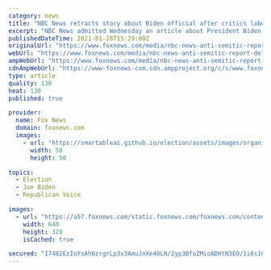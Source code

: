```yaml
---
category: news
title: "NBC News retracts story about Biden official after critics label it anti-Semitic"
excerpt: "NBC News admitted Wednesday an article about President Biden’s senior director for cyber policy donating to a pro-Israel lobbying group \"fell short\" of the Peacock Network's reporting standards after it was widely criticized and accused of having anti-Semitic implications."
publishedDateTime: 2021-01-28T15:29:00Z
originalUrl: "https://www.foxnews.com/media/nbc-news-anti-semitic-report-deleted-biden-official-aipac"
webUrl: "https://www.foxnews.com/media/nbc-news-anti-semitic-report-deleted-biden-official-aipac"
ampWebUrl: "https://www.foxnews.com/media/nbc-news-anti-semitic-report-deleted-biden-official-aipac.amp"
cdnAmpWebUrl: "https://www-foxnews-com.cdn.ampproject.org/c/s/www.foxnews.com/media/nbc-news-anti-semitic-report-deleted-biden-official-aipac.amp"
type: article
quality: 130
heat: 130
published: true

provider:
  name: Fox News
  domain: foxnews.com
  images:
    - url: "https://smartableai.github.io/election/assets/images/organizations/foxnews.com-50x50.jpg"
      width: 50
      height: 50

topics:
  - Election
  - Joe Biden
  - Republican Voice

images:
  - url: "https://a57.foxnews.com/static.foxnews.com/foxnews.com/content/uploads/2018/09/640/320/nbc-news-photo-edited.jpg?ve=1&tl=1"
    width: 640
    height: 320
    isCached: true

secured: "I7482EzIuYxAh6zrgrLp3x3AmuJnXe40LN/2yp3BfoZMioADHtN3EO/1i6s1GziorquWOCgUkcdSNSo1D0J0e0Nua9HnbV+Sf/JRv4QoET23CMXcyuDlaG0ubqPQHNUVKPJQlWQtpprIN6RcaIXr3jricbDzKtZCG6r+HGE871XLD6/xt9LLH/XGKtlzijYD9PXqAq9WDrXvA9DYlYRW4FjshUTJ5mOsd60yXqVFR7YZxGg+THg1JUAgWZpH6HE0DBnu4H3RPZQLD1o+CWrgse3W/BLL3seLurMFnWBLqZLnmd9bDJ3t6ad/luCK4PlS2RvzNQbGu/gr5SGh9debAq12L7+O1NR9AKfeaJ7QehE=;nPebRBoiVnuyoauiSTHIiw=="
---
```


